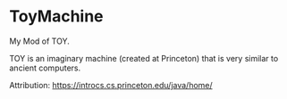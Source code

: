 # ToyMachine
My Mod of TOY.

TOY is an imaginary machine (created at Princeton) that is very similar to ancient computers.

Attribution: https://introcs.cs.princeton.edu/java/home/
